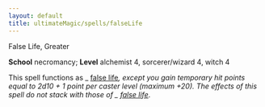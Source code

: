 ```yaml
---
layout: default
title: ultimateMagic/spells/falseLife
---
```

False Life, Greater

**School** necromancy; **Level** alchemist 4, sorcerer/wizard 4, witch 4

This spell functions as _ [false life](spells/falseLife#_false-life)_, except you gain temporary hit points equal to 2d10 + 1 point per caster level (maximum +20). The effects of this spell do not stack with those of _ [false life](spells/falseLife#_false-life)_.

